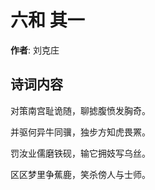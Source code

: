 # 六和  其一

**作者**: 刘克庄

## 诗词内容

对策南宫耻诡随，聊摅腹愤发胸奇。

并驱何异牛同骥，独步方知虎畏罴。

罚汝业儒磨铁砚，输它拥妓写乌丝。

区区梦里争蕉鹿，笑杀傍人与士师。

